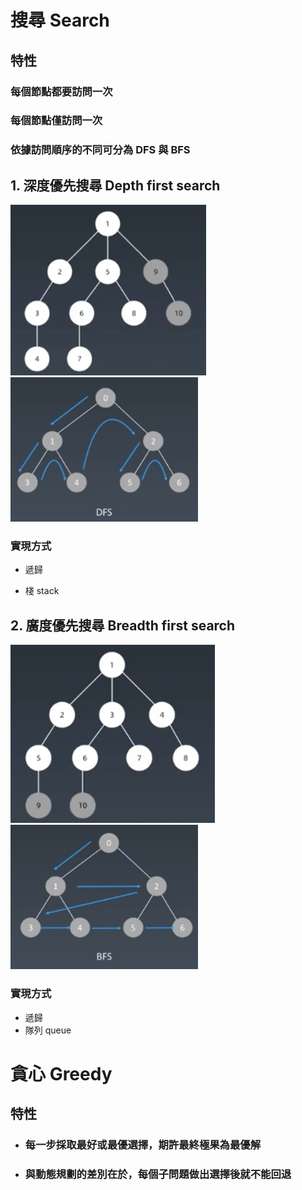 # 搜尋 Search


## 特性

### 	每個節點都要訪問一次

### 	每個節點僅訪問一次

### 	依據訪問順序的不同可分為 DFS 與 BFS



## 1. 深度優先搜尋 Depth first search

![image-20201115184340657](./image/image-20201115184340657.png)![image-20201115184543093](./image/image-20201115184543093.png)

### 	實現方式

- 遞歸

- 棧 stack

  

## 2. 廣度優先搜尋 Breadth first search

![image-20201115184635565](./image/image-20201115184635565.png)![image-20201115184653236](./image/image-20201115184653236.png)



### 實現方式

- 遞歸
- 隊列 queue

# 貪心 Greedy

## 特性

- ### 每一步採取最好或最優選擇，期許最終極果為最優解

- ### 與動態規劃的差別在於，每個子問題做出選擇後就不能回退
